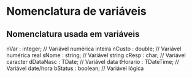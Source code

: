 # Nomenclatura de variáveis

## Nomenclatura usada em variáveis

nVar : integer; // Variável numérica inteira
nCusto : double; // Variável numérica real
sNome : string; // Variável string
cResp : char; // Variável caracter
dDataNasc : TDate; // Variável data
tHorario : TDateTime; // Variável date/hora
bStatus : boolean;  // Variável lógica



